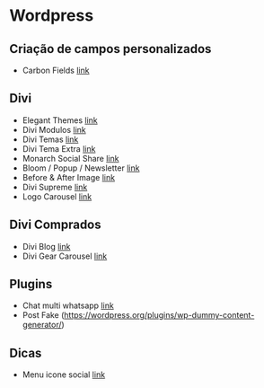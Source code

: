 # Wordpress

## Criação de campos personalizados
* Carbon Fields [link](https://github.com/htmlburger/carbon-fields)

## Divi
* Elegant Themes [link](https://www.elegantthemes.com/)
* Divi Modulos [link](https://www.elegantthemes.com/modules/)
* Divi Temas [link](https://www.elegantthemes.com/layouts/)
* Divi Tema Extra [link](https://www.elegantthemes.com/documentation/extra/)
* Monarch Social Share [link](https://www.elegantthemes.com/documentation/monarch/)
* Bloom / Popup / Newsletter [link](https://www.elegantthemes.com/documentation/bloom/)
* Before & After Image [link](https://www.elegantthemes.com/modules/before-after-image/)
* Divi Supreme [link](https://www.elegantthemes.com/marketplace/author/divi-supreme/)
* Logo Carousel [link](https://www.elegantthemes.com/modules/logo-carousel/)

## Divi Comprados
* Divi Blog [link](https://www.elegantthemes.com/marketplace/ultimate-divi-blog-modules-ui-bundle/)
* Divi Gear Carousel [link](https://www.divigear.com/product/divi-carousel-module/)

## Plugins
* Chat multi whatsapp [link](https://br.wordpress.org/plugins/master-whats-chat/)
* Post Fake (https://wordpress.org/plugins/wp-dummy-content-generator/)

## Dicas
* Menu icone social [link](https://www.peeayecreative.com/how-to-add-icons-to-the-divi-menu/)
